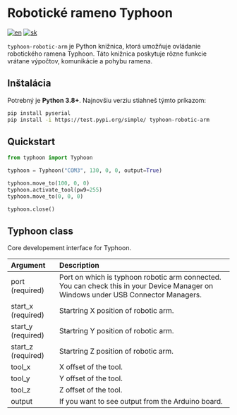 # Robotické rameno Typhoon

[![en](https://img.shields.io/badge/lang-en-red.svg)](README.md)
[![sk](https://img.shields.io/badge/lang-sk-green.svg)](README.sk.md)

`typhoon-robotic-arm` je Python knižnica, ktorá umožňuje ovládanie robotického ramena Typhoon. Táto knižnica poskytuje rôzne funkcie vrátane výpočtov, komunikácie a pohybu ramena.

## Inštalácia

Potrebný je **Python 3.8+**. Najnovšiu verziu stiahneš týmto príkazom:

```bash
pip install pyserial
pip install -i https://test.pypi.org/simple/ typhoon-robotic-arm
```

## Quickstart

```python
from typhoon import Typhoon

typhoon = Typhoon("COM3", 130, 0, 0, output=True)

typhoon.move_to(100, 0, 0)
typhoon.activate_tool(pw9=255)
typhoon.move_to(0, 0, 0)

typhoon.close()
```

## Typhoon class

Core developement interface for Typhoon.

| Argument | Description |
| :--- | :--- |
| port (required) | Port on which is typhoon robotic arm connected. You can check this in your Device Manager on Windows under USB Connector Managers. |
| start_x (required) | Startring X position of robotic arm. |
| start_y (required) | Startring Y position of robotic arm. |
| start_z (required) | Startring Z position of robotic arm. |
| tool_x | X offset of the tool. |
| tool_y | Y offset of the tool. |
| tool_z | Z offset of the tool. |
| output | If you want to see output from the Arduino board. |